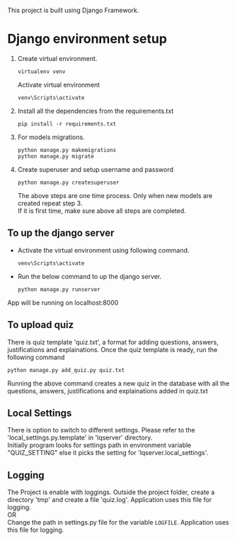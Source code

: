 This project is built using Django Framework.
# Django environment setup

1. Create virtual environment. 
    ```
    virtualenv venv
    ```
    
    Activate virtual environment
    ```
    venv\Scripts\activate
    ```

2. Install all the dependencies from the requirements.txt
    ```
    pip install -r requirements.txt
    ```

3. For models migrations.

    ```
    python manage.py makemigrations
    python manage.py migrate
    ```

4. Create superuser and setup username and password

    ```
    python manage.py createsuperuser
    ```

    The above steps are one time process. Only when new models are created repeat step 3.  
    If it is first time, make sure above all steps are completed.

## To up the django server

- Activate the virtual environment using following command.
    ```
    venv\Scripts\activate
    ```
  
- Run the below command to up the django server.

    `python manage.py runserver`

 App will be running on localhost:8000

## To upload quiz

There is quiz template 'quiz.txt', a format for adding questions, answers, justifications and explainations.
Once the quiz template is ready, run the following command
```
python manage.py add_quiz.py quiz.txt
```
Running the above command creates a new quiz in the database with all the questions, answers, justifications and explainations added in quiz.txt

## Local Settings

There is option to switch to different settings. Please refer to the 'local_settings.py.template' in 'lqserver' directory.  
Initially program looks for settings path in environment variable "QUIZ_SETTING" else it picks the setting for 'lqserver.local_settings'.

## Logging

The Project is enable with loggings.
Outside the project folder, create a directory 'tmp' and create a file 'quiz.log'.
Application uses this file for logging.  
OR  
Change the path in settings.py file for the variable `LOGFILE`. Application uses this file for logging.


